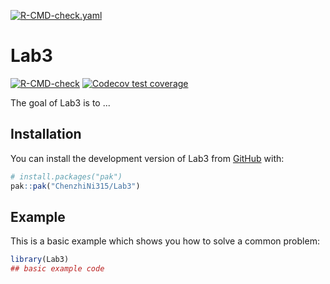 [![R-CMD-check.yaml](https://github.com/ChenzhiNi315/Lab3/actions/workflows/R-CMD-check.yaml/badge.svg)](https://github.com/ChenzhiNi315/Lab3/actions/workflows/R-CMD-check.yaml)
# Lab3

<!-- badges: start -->
[![R-CMD-check](https://github.com/ChenzhiNi315/Lab3/actions/workflows/R-CMD-check.yaml/badge.svg)](https://github.com/ChenzhiNi315/Lab3/actions/workflows/R-CMD-check.yaml)
[![Codecov test coverage](https://codecov.io/gh/ChenzhiNi315/Lab3/graph/badge.svg)](https://app.codecov.io/gh/ChenzhiNi315/Lab3)
<!-- badges: end -->

The goal of Lab3 is to ...

## Installation

You can install the development version of Lab3 from [GitHub](https://github.com/) with:

``` r
# install.packages("pak")
pak::pak("ChenzhiNi315/Lab3")
```

## Example

This is a basic example which shows you how to solve a common problem:

``` r
library(Lab3)
## basic example code
```

